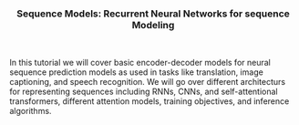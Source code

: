 <h3><p align="center">Sequence Models: Recurrent Neural Networks for sequence Modeling</p></h3><br>	

In this tutorial we will cover basic encoder-decoder models for neural sequence prediction models as used in tasks like translation, image captioning, and speech recognition.  We will go over different architecturs for representing sequences including RNNs, CNNs, and self-attentional transformers, different attention models, training objectives, and inference algorithms.
